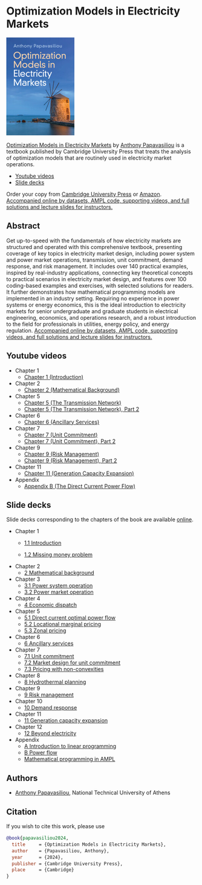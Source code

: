 # Optimization Models in Electricity Markets

![](./cover.jpg)

[Optimization Models in Electricity Markets](https://www.cambridge.org/highereducation/books/optimization-models-in-electricity-markets/0D2D36891FB5EB6AAC3A4EFC78A8F1D3?utm_campaign=shareaholic&utm_medium=copy_link&utm_source=bookmark) by [Anthony Papavasiliou](https://www.linkedin.com/in/anthony-papavasiliou-4bab9213/) is a textbook published by Cambridge University Press that treats the analysis of optimization models that are routinely used in electricity market operations. 

- [Youtube videos](#youtube-videos)
- [Slide decks](#slide-decks)

Order your copy from [Cambridge University Press](https://www.cambridge.org/highereducation/books/optimization-models-in-electricity-markets/0D2D36891FB5EB6AAC3A4EFC78A8F1D3?utm_campaign=shareaholic&utm_medium=copy_link&utm_source=bookmark) or [Amazon](https://www.amazon.com/Optimization-Electricity-Markets-Anthony-Papavasiliou/dp/1009416618). [Accompanied online by datasets, AMPL code, supporting videos, and full solutions and lecture slides for instructors.](https://www.cambridge.org/Papavasiliou)

## Abstract

Get up-to-speed with the fundamentals of how electricity markets are structured and operated with this comprehensive textbook, presenting coverage of key topics in electricity market design, including power system and power market operations, transmission, unit commitment, demand response, and risk management. It includes over 140 practical examples, inspired by real-industry applications, connecting key theoretical concepts to practical scenarios in electricity market design, and features over 100 coding-based examples and exercises, with selected solutions for readers. It further demonstrates how mathematical programming models are implemented in an industry setting. Requiring no experience in power systems or energy economics, this is the ideal introduction to electricity markets for senior undergraduate and graduate students in electrical engineering, economics, and operations research, and a robust introduction to the field for professionals in utilities, energy policy, and energy regulation. [Accompanied online by datasets, AMPL code, supporting videos, and full solutions and lecture slides for instructors.](https://www.cambridge.org/Papavasiliou)

## Youtube videos

- Chapter 1
    - [Chapter 1 (Introduction)](https://www.youtube.com/watch?v=Elk--NgW2ac)
- Chapter 2
    - [Chapter 2 (Mathematical Background)](https://www.youtube.com/watch?v=oCeoCGVWpsc)
- Chapter 5
    - [Chapter 5 (The Transmission Network)](https://www.youtube.com/watch?v=eGUB3pd51Kg)
    - [Chapter 5 (The Transmission Network), Part 2](https://www.youtube.com/watch?v=o0pTwH15d20)
- Chapter 6
    - [Chapter 6 (Ancillary Services)](https://www.youtube.com/watch?v=pYCICYNmwhA)
- Chapter 7
    - [Chapter 7 (Unit Commitment)](https://www.youtube.com/watch?v=Fgmnx_FoUMo)
    - [Chapter 7 (Unit Commitment), Part 2](https://www.youtube.com/watch?v=hGrv134ZJnk)
- Chapter 9
    - [Chapter 9 (Risk Management)](https://www.youtube.com/watch?v=Jv71MNQKzF4)
    - [Chapter 9 (Risk Management), Part 2](https://www.youtube.com/watch?v=4e7Af8ogXcg)
- Chapter 11
    - [Chapter 11 (Generation Capacity Expansion)](https://www.youtube.com/watch?v=QyalS8B0jys)
- Appendix
    - [Appendix B (The Direct Current Power Flow)](https://www.youtube.com/watch?v=sJ17WNjvuwY)

## Slide decks

Slide decks corresponding to the chapters of the book are available [online](https://ap-rg.eu/courses/optimization-models-in-electricity-markets-book/).

- Chapter 1
    - [1.1 Introduction](./electricity-markets/Ch-1.1-Introduction.pdf "1.1 Introduction")   

    - [1.2 Missing money problem](./electricity-markets/Ch-1.2-Missing-money-problem.pdf "1.2 Missing money problem")
- Chapter 2
    - [2 Mathematical background](./electricity-markets/Ch-2-Mathematical-background.pdf "2 Mathematical background")
- Chapter 3
    - [3.1 Power system operation](./electricity-markets/Ch-3.1-Power-system-operation.pdf "3.1 Power system operation")
    - [3.2 Power market operation](./electricity-markets/Ch-3.2-Power-market-operation-1.pdf "3.2 Power market operation")
- Chapter 4
    - [4 Economic dispatch](./electricity-markets/Ch-4-Economic-dispatch.pdf "4 Economic dispatch")
- Chapter 5 
    - [5.1 Direct current optimal power flow](./electricity-markets/Ch-5.1-Direct-current-optimal-power-flow.pdf "5.1 Direct current optimal power flow")     
    - [5.2 Locational marginal pricing](./electricity-markets/Ch-5.2-Locational-marginal-pricing.pdf "5.2 Locational marginal pricing")
    - [5.3 Zonal pricing](./electricity-markets/Ch-5.3-Zonal-pricing.pdf "5.3 Zonal pricing")
- Chapter 6
    - [6 Ancillary services](./electricity-markets/Ch-6-Ancillary-services.pdf "6 Ancillary services")
- Chapter 7
    - [7.1 Unit commitment](./electricity-markets/Ch-7.1-Unit-commitment.pdf "7.1 Unit commitment")  
    - [7.2 Market design for unit commitment](./electricity-markets/Ch-7.2-Market-design-for-unit-commitment.pdf "7.2 Market design for unit commitment")
    - [7.3 Pricing with non-convexities](./electricity-markets/Ch-7.3-Pricing-with-non-convexities.pdf "7.3 Pricing with non-convexities")
- Chapter 8
    -  [8 Hydrothermal planning](./electricity-markets/Ch-8-Hydrothermal-planning.pdf "8 Hydrothermal planning")
- Chapter 9
    - [9 Risk management](./electricity-markets/Ch-9-Risk-management.pdf "9 Risk management")
- Chapter 10
    - [10 Demand response](./electricity-markets/Ch-10-Demand-response.pdf "10 Demand response")
- Chapter 11
    - [11 Generation capacity expansion](./electricity-markets/Ch-11-Generation-capacity-expansion.pdf "11 Generation capacity expansion")
- Chapter 12
    - [12 Beyond electricity](./electricity-markets/Ch-12-Beyond-electricity.pdf "12 Beyond electricity")
- Appendix
    - [A Introduction to linear programming](./electricity-markets/App-Α-Introduction-to-linear-programming.pdf "A Introduction to linear programming")
    - [B Power flow](./electricity-markets/App-Β-Power-flow.pdf "B Power flow")
    - [Mathematical programming in AMPL](./electricity-markets/Mathematical-programming-in-AMPL.pdf "Mathematical programming in AMPL")

## Authors

-  [Anthony Papavasiliou](https://www.linkedin.com/in/anthony-papavasiliou-4bab9213/), National Technical University of Athens

## Citation

If you wish to cite this work, please use

```bibtex
@book{papavasiliou2024,
  title     = {Optimization Models in Electricity Markets},
  author    = {Papavasiliou, Anthony},
  year      = {2024},
  publisher = {Cambridge University Press},
  place     = {Cambridge}
}
```

 